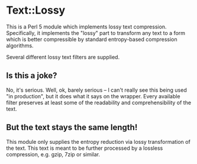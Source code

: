 # Text::Lossy

This is a Perl 5 module which implements lossy text compression. Specifically, it implements the "lossy" part to
transform any text to a form which is better compressible by standard entropy-based compression algorithms.

Several different lossy text filters are supplied.

## Is this a joke?

No, it's serious. Well, ok, barely serious – I can't really see this being used "in production", but it does what it says
on the wrapper. Every available filter preserves at least some of the readability and comprehensibility of the text.

## But the text stays the same length!

This module only supplies the entropy reduction via lossy transformation of the text. This text is meant to be further
processed by a lossless compression, e.g. gzip, 7zip or similar.